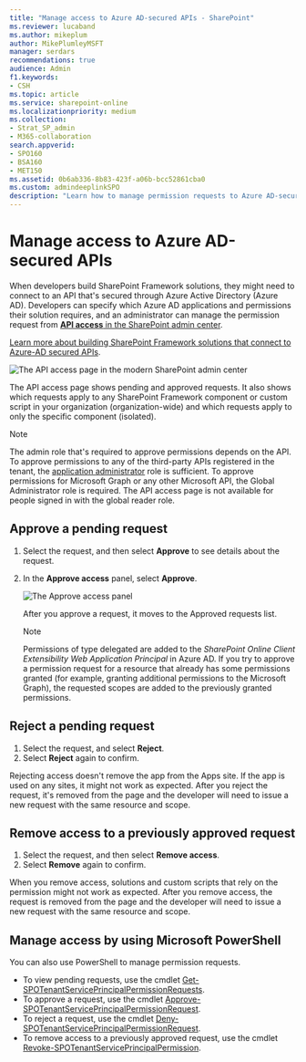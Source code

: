 ```yaml
---
title: "Manage access to Azure AD-secured APIs - SharePoint"
ms.reviewer: lucaband
ms.author: mikeplum
author: MikePlumleyMSFT
manager: serdars
recommendations: true
audience: Admin
f1.keywords:
- CSH
ms.topic: article
ms.service: sharepoint-online
ms.localizationpriority: medium
ms.collection:  
- Strat_SP_admin
- M365-collaboration
search.appverid:
- SPO160
- BSA160
- MET150
ms.assetid: 0b6ab336-8b83-423f-a06b-bcc52861cba0
ms.custom: admindeeplinkSPO
description: "Learn how to manage permission requests to Azure AD-secured APIs from SharePoint Framework components and scripts."
---
```


# Manage access to Azure AD-secured APIs

When developers build SharePoint Framework solutions, they might need to connect to an API that's secured through Azure Active Directory (Azure AD). Developers can specify which Azure AD applications and permissions their solution requires, and an administrator can manage the permission request from <a href="https://go.microsoft.com/fwlink/?linkid=2185223" target="_blank">**API access** in the SharePoint admin center</a>.

[Learn more about building SharePoint Framework solutions that connect to Azure-AD secured APIs](/sharepoint/dev/spfx/use-aadhttpclient#manage-permission-requests).

   ![The API access page in the modern SharePoint admin center](media/api-access-page.png)

The API access page shows pending and approved requests. It also shows which requests apply to any SharePoint Framework component or custom script in your organization (organization-wide) and which requests apply to only the specific component (isolated).

   > [!NOTE]
   > The admin role that's required to approve permissions depends on the API. To approve permissions to any of the third-party APIs registered in the tenant, the [application administrator](/azure/active-directory/roles/permissions-reference#application-administrator) role is sufficient. To approve permissions for Microsoft Graph or any other Microsoft API, the Global Administrator role is required. The API access page is not available for people signed in with the global reader role. 

## Approve a pending request

1. Select the request, and then select **Approve** to see details about the request.
2. In the **Approve access** panel, select **Approve**.

    ![The Approve access panel](media/approve-access.png)

    After you approve a request, it moves to the Approved requests list.

    > [!NOTE]
    > Permissions of type delegated are added to the _SharePoint Online Client Extensibility Web Application Principal_ in Azure AD.
    > If you try to approve a permission request for a resource that already has some permissions granted (for example, granting additional permissions to the Microsoft Graph), the requested scopes are added to the previously granted permissions.

## Reject a pending request

1. Select the request, and select **Reject**.
2. Select **Reject** again to confirm.

Rejecting access doesn't remove the app from the Apps site. If the app is used on any sites, it might not work as expected. After you reject the request, it's removed from the page and the developer will need to issue a new request with the same resource and scope.

## Remove access to a previously approved request

1. Select the request, and then select **Remove access**.
2. Select **Remove** again to confirm.

When you remove access, solutions and custom scripts that rely on the permission might not work as expected. After you remove access, the request is removed from the page and the developer will need to issue a new request with the same resource and scope.

## Manage access by using Microsoft PowerShell

You can also use PowerShell to manage permission requests.

- To view pending requests, use the cmdlet [Get-SPOTenantServicePrincipalPermissionRequests](/powershell/module/sharepoint-online/get-spotenantserviceprincipalpermissionrequests?view=sharepoint-ps&preserve-view=true).
- To approve a request, use the cmdlet [Approve-SPOTenantServicePrincipalPermissionRequest](/powershell/module/sharepoint-online/Approve-SPOTenantServicePrincipalPermissionRequest?view=sharepoint-ps&preserve-view=true).
- To reject a request, use the cmdlet [Deny-SPOTenantServicePrincipalPermissionRequest](/powershell/module/sharepoint-online/deny-spotenantserviceprincipalpermissionrequest?view=sharepoint-ps&preserve-view=true).
- To remove access to a previously approved request, use the cmdlet [Revoke-SPOTenantServicePrincipalPermission](/powershell/module/sharepoint-online/revoke-spotenantserviceprincipalpermission?view=sharepoint-ps&preserve-view=true).

